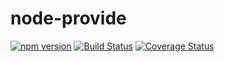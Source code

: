 # node-provide
[![npm version](https://badge.fury.io/js/node-provide.svg)](https://badge.fury.io/js/node-provide)
[![Build Status](https://travis-ci.org/betula/node-provide.svg?branch=master)](https://travis-ci.org/betula/node-provide)
[![Coverage Status](https://coveralls.io/repos/github/betula/node-provide/badge.svg?branch=master)](https://coveralls.io/github/betula/node-provide?branch=master)


